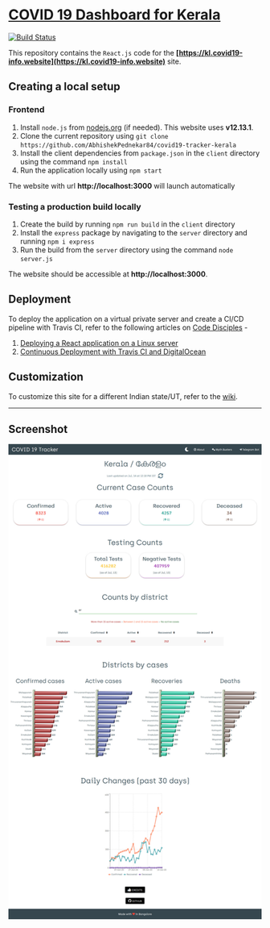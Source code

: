 # [COVID 19 Dashboard for Kerala](https://kl.covid19-info.website)

[![Build Status](https://travis-ci.org/AbhishekPednekar84/covid19-tracker-kerala.svg?branch=master)](https://travis-ci.org/AbhishekPednekar84/covid19-tracker-kerala)

This repository contains the `React.js` code for the **[https://kl.covid19-info.website](https://kl.covid19-info.website)** site.

## Creating a local setup

### Frontend

1. Install `node.js` from [nodejs.org](https://nodejs.org/en/) (if needed). This website uses **v12.13.1**.
2. Clone the current repository using `git clone https://github.com/AbhishekPednekar84/covid19-tracker-kerala`
3. Install the client dependencies from `package.json` in the `client` directory using the command `npm install`
4. Run the application locally using `npm start`

The website with url **http://localhost:3000** will launch automatically

### Testing a production build locally

1. Create the build by running `npm run build` in the `client` directory
2. Install the `express` package by navigating to the `server` directory and running `npm i express`
3. Run the build from the `server` directory using the command `node server.js`

The website should be accessible at **http://localhost:3000**.

## Deployment

To deploy the application on a virtual private server and create a CI/CD pipeline with Travis CI, refer to the following articles on [Code Disciples](https://codedisciples.in) -

1. [Deploying a React application on a Linux server](https://codedisciples.in/react-deployment.html)
2. [Continuous Deployment with Travis CI and DigitalOcean](https://codedisciples.in/travis-digitalocean.html)

## Customization

To customize this site for a different Indian state/UT, refer to the [wiki](https://github.com/AbhishekPednekar84/covid19-tracker-karnataka/wiki/State-based-Customization).

--- 

## Screenshot

<p align="center"><img src="https://github.com/AbhishekPednekar84/covid19-tracker-kerala/blob/master/client/src/assets/images/screenshot.jpg" alt="screenshot"></p>
